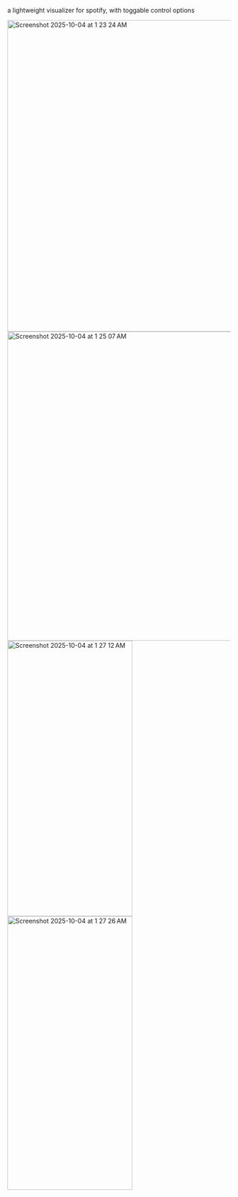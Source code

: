 a lightweight visualizer for spotify, with toggable control options

<img width="1440" height="703" alt="Screenshot 2025-10-04 at 1 23 24 AM" src="https://github.com/user-attachments/assets/872ce9a6-781f-46c6-aca5-68cbf1c291bc" />
<img width="1432" height="698" alt="Screenshot 2025-10-04 at 1 25 07 AM" src="https://github.com/user-attachments/assets/1091e849-fd07-4c9c-b396-161b86477f15" />
<img width="282" height="622" alt="Screenshot 2025-10-04 at 1 27 12 AM" src="https://github.com/user-attachments/assets/7d8a8732-65a5-42b0-a210-17c364e845c6" />
<img width="282" height="618" alt="Screenshot 2025-10-04 at 1 27 26 AM" src="https://github.com/user-attachments/assets/a4647dd8-5c87-4b05-9c31-5ec37a81e947" />
